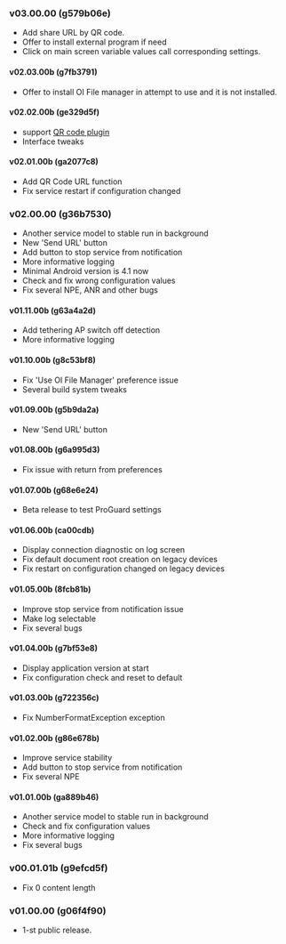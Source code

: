 ### v03.00.00 (g579b06e)
* Add share URL by QR code.
* Offer to install external program if need
* Click on main screen variable values call corresponding settings.

#### v02.03.00b (g7fb3791)
* Offer to install OI File manager in attempt to use and it is not installed.

#### v02.02.00b (ge329d5f)
* support [QR code plugin](http://play.google.com/store/apps/details?id=net.basov.lws.qr.gpm")
* Interface tweaks

#### v02.01.00b (ga2077c8)
* Add QR Code URL function
* Fix service restart if configuration changed

### v02.00.00 (g36b7530)
* Another service model to stable run in background
* New 'Send URL' button
* Add button to stop service from notification
* More informative logging
* Minimal Android version is 4.1 now
* Check and fix wrong configuration values
* Fix several NPE, ANR and other bugs

#### v01.11.00b (g63a4a2d)
* Add tethering AP switch off detection
* More informative logging

#### v01.10.00b (g8c53bf8) 
* Fix 'Use OI File Manager' preference issue
* Several build system tweaks

#### v01.09.00b (g5b9da2a)
* New 'Send URL' button

#### v01.08.00b (g6a995d3)
* Fix issue with return from preferences

#### v01.07.00b (g68e6e24)
* Beta release to test ProGuard settings

#### v01.06.00b (ca00cdb)
* Display connection diagnostic on log screen
* Fix default document root creation on legacy devices
* Fix restart on configuration changed on legacy devices

#### v01.05.00b (8fcb81b)
* Improve  stop service from notification issue
* Make log selectable
* Fix several bugs

#### v01.04.00b (g7bf53e8)
* Display application version at start
* Fix configuration check and reset to default

#### v01.03.00b (g722356c)
* Fix NumberFormatException exception

#### v01.02.00b (g86e678b)
* Improve service stability
* Add button to stop service from notification
* Fix several NPE

#### v01.01.00b (ga889b46)
* Another service model to stable run in background
* Check and fix configuration values
* More informative logging
* Fix several bugs

### v00.01.01b (g9efcd5f)
* Fix 0 content length

### v01.00.00 (g06f4f90)
* 1-st public release.
